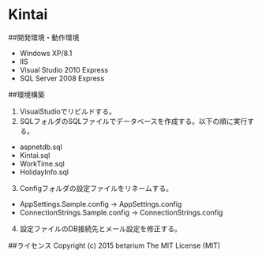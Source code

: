 ﻿# Kintai

##開発環境・動作環境
* Windows XP/8.1
* IIS
* Visual Studio 2010 Express
* SQL Server 2008 Express

##環境構築
1. VisualStudioでリビルドする。
2. SQLフォルダのSQLファイルでデータベースを作成する。以下の順に実行する。
* aspnetdb.sql
* Kintai.sql
* WorkTime.sql
* HolidayInfo.sql
3. Configフォルダの設定ファイルをリネームする。
* AppSettings.Sample.config → AppSettings.config
* ConnectionStrings.Sample.config → ConnectionStrings.config
4. 設定ファイルのDB接続先とメール設定を修正する。

##ライセンス
    Copyright (c) 2015 betarium
    The MIT License (MIT)


